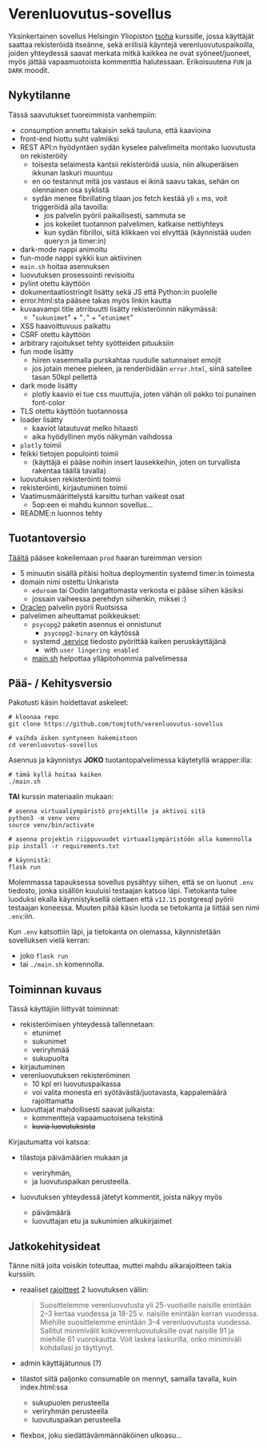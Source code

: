 # Verenluovutus-sovellus

Yksinkertainen sovellus Helsingin Yliopiston [tsoha](https://hy-tsoha.github.io/materiaali/) kurssille, jossa käyttäjät saattaa rekisteröidä itseänne, sekä erillisiä käyntejä verenluovutuspaikoilla, joiden yhteydessä saavat merkata mitkä kaikkea ne ovat syöneet/juoneet, myös jättää vapaamuotoista kommenttia halutessaan. Erikoisuutena `FUN` ja `DARK` moodit.

## Nykytilanne

Tässä saavutukset tuoreimmista vanhempiin:

- consumption annettu takaisin sekä tauluna, että kaavioina
- front-end hiottu suht valmiiksi
- REST API:n hyödyntäen sydän kyselee palvelimelta montako luovutusta on rekisteröity
    - toisesta selaimesta kantsii rekisteröidä uusia, niin alkuperäisen ikkunan laskuri muuntuu
    - en oo testannut mitä jos vastaus ei ikinä saavu takas, sehän on olennainen osa syklistä
    - sydän menee fibrillating tilaan jos fetch kestää yli `x` ms, voit triggeröidä alla tavoilla:
        - jos palvelin pyörii paikallisesti, sammuta se
        - jos kokeilet tuotannon palvelimen, katkaise nettiyhteys
        - kun sydän fibrilloi, siitä klikkaen voi elvyttää (käynnistää uuden query:n ja timer:in)
- dark-mode nappi animoitu
- fun-mode nappi sykkii kun aktiivinen
- `main.sh` hoitaa asennuksen
- luovutuksen prosessointi revisioitu
- pylint otettu käyttöön
- dokumentaatiostringit lisätty sekä JS että Python:in puolelle
- error.html:sta pääsee takas myös linkin kautta
- kuvaavampi title atrribuutti lisätty rekisteröinnin näkymässä:
    - "`sukunimet`" +  "`,`" + "`etunimet`"
- XSS haavoittuvuus paikattu
- CSRF otettu käyttöön
- arbitrary rajoitukset tehty syötteiden pituuksiin
- fun mode lisätty
    - hiiren vasemmalla purskahtaa ruudulle satunnaiset emojit
    - jos jotain menee pieleen, ja renderöidään `error.html`, siinä sateilee tasan 50kpl pellettä
- dark mode lisätty
    - plotly kaavio ei tue css muuttujia, joten vähän oli pakko toi punainen font-color
- TLS otettu käyttöön tuotannossa
- loader lisätty
    - kaaviot latautuvat melko hitaasti
    - aika hyödyllinen myös näkymän vaihdossa
- `plotly` toimii
- feikki tietojen populointi toimii
    - (käyttäjä ei pääse noihin insert lausekkeihin, joten on turvallista rakentaa täällä tavalla)
- luovutuksen rekisteröinti toimii
- rekisteröinti, kirjautuminen toimii
- Vaatimusmäärittelystä karsittu turhan vaikeat osat
    - 5op:een ei mahdu kunnon sovellus...
- README:n luonnos tehty

## Tuotantoversio

[Täältä](https://oracle.ttj.hu:55599) pääsee kokeilemaan `prod` haaran tureimman version
- 5 minuutin sisällä pitäisi hoitua deploymentin systemd timer:in toimesta
- domain nimi ostettu Unkarista
    - `eduroam` tai Oodin langattomasta verkosta ei pääse siihen käsiksi
    - jossain vaiheessa perehdyn siihenkin, miksei :)
- [Oraclen](https://docs.oracle.com/en-us/iaas/Content/FreeTier/freetier_topic-Always_Free_Resources.htm) palvelin pyörii Ruotsissa
- palvelimen aiheuttamat poikkeukset:
    - `psycopg2` paketin asennus ei onnistunut
        - `psycopg2-binary` on käytössä
    - systemd [.service](./systemd/verenluovutus-sovellus.service) tiedosto pyörittää kaiken peruskäyttäjänä
        - with `user lingering enabled`
    - [main.sh](./main.sh) helpottaa ylläpitohommia palvelimessa


## Pää- / Kehitysversio

Pakotusti käsin hoidettavat askeleet:
```shell
# kloonaa repo
git clone https://github.com/tomjtoth/verenluovutus-sovellus

# vaihda äsken syntyneen hakemistoon
cd verenluovutus-sovellus
```

Asennus ja käynnistys **JOKO** tuotantopalvelimessa käytetyllä wrapper:illa:
```shell
# tämä kyllä hoitaa kaiken
./main.sh
```

**TAI** kurssin materiaalin mukaan:
```shell
# asenna virtuaaliympäristö projektille ja aktivoi sitä
python3 -m venv venv
source venv/bin/activate

# asenna projektin riippuvuudet virtuaaliympäristöön alla komennolla
pip install -r requirements.txt

# käynnistä:
flask run
```

Molemmassa tapauksessa sovellus pysähtyy siihen, että se on luonut `.env` tiedosto, jonka sisällön kuuluisi testaajan katsoa läpi.
Tietokanta tulee luoduksi ekalla käynnistyksellä olettaen että `v12.15` postgresql pyörii testaajan koneessa. Muuten pitää käsin luoda se tietokanta ja liittää sen nimi `.env`:iin.

Kun `.env` katsottiin läpi, ja tietokanta on olemassa, käynnistetään sovelluksen vielä kerran:
- joko `flask run`
- tai `./main.sh`
komennolla.

## Toiminnan kuvaus

Tässä käyttäjiin liittyvät toiminnat:

- rekisteröimisen yhteydessä tallennetaan:
    - etunimet
    - sukunimet
    - veriryhmää
    - sukupuolta
- kirjautuminen
- verenluovutuksen rekisteröminen
    - 10 kpl eri luovutuspaikassa
    - voi valita monesta eri syötävästä/juotavasta, kappalemäärä rajoittamatta
- luovuttajat mahdollisesti saavat julkaista:
    - kommentteja vapaamuotoisena tekstinä
    - ~~kuvia luovutuksista~~

Kirjautumatta voi katsoa:

- tilastoja päivämäärien mukaan ja
    - veriryhmän,
    - ja luovutuspaikan perusteella.

- luovutuksen yhteydessä jätetyt kommentit, joista näkyy myös
    - päivämäärä
    - luovuttajan etu ja sukunimien alkukirjaimet

## Jatkokehitysideat

Tänne niitä joita voisikin toteuttaa, muttei mahdu aikarajoitteen takia kurssiin.

- reaaliset [rajoitteet](https://www.veripalvelu.fi/verenluovutus/luovutusedellytykset/) 2 luovutuksen väliin:
    > Suosittelemme verenluovutusta yli 25-vuotiaille naisille enintään 2–3 kertaa vuodessa ja 18-25 v. naisille enintään kerran vuodessa. Miehille suosittelemme enintään 3–4 verenluovutusta vuodessa. Sallitut minimivälit kokoverenluovutuksille ovat naisille 91 ja miehille 61 vuorokautta. Voit laskea laskurilla​, onko minimiväli kohdallasi jo täyttynyt.

- admin käyttäjätunnus (?)
- tilastot siitä paljonko consumable on mennyt, samalla tavalla, kuin index.html:ssa
    - sukupuolen perusteella
    - veriryhmän perusteella
    - luovutuspaikan perusteella
- flexbox, joku siedättävämmännäköinen ulkoasu...
